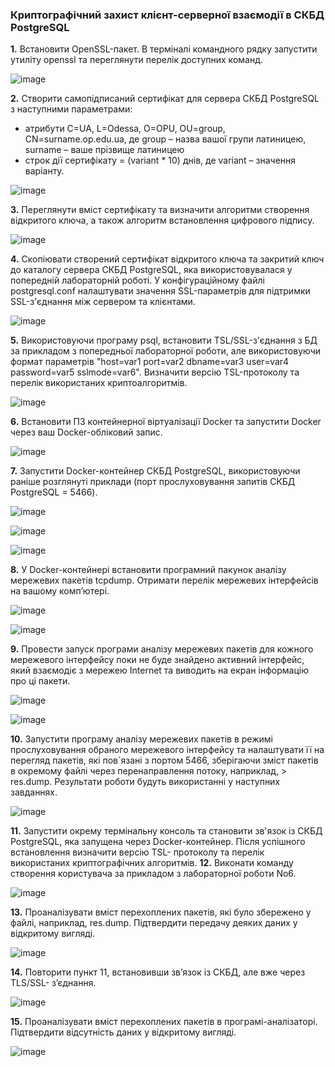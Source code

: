 ### Криптографічний захист клієнт-серверної взаємодії в СКБД PostgreSQL

**1.** Встановити OpenSSL-пакет. В терміналі командного рядку запустити утиліту openssl та переглянути перелік доступних команд.

![image](https://github.com/user-attachments/assets/ebe9e581-2b39-46e4-a25f-40be45e44d2a)

**2.** Створити самопідписаний сертифікат для сервера СКБД PostgreSQL з наступними
параметрами:

* атрибути C=UA, L=Odessa, O=OPU, OU=group, CN=surname.op.edu.ua, де group – назва вашої групи латиницею, surname – ваше прізвище латиницею
* строк дії сертифікату = (variant * 10) днів, де variant – значення варіанту.

![image](https://github.com/user-attachments/assets/27fdf86a-7ea4-4921-b801-cb5dbffde180)

**3.** Переглянути вміст сертифікату та визначити алгоритми створення відкритого
ключа, а також алгоритм встановлення цифрового підпису.

![image](https://github.com/user-attachments/assets/bcfbae26-70df-4071-963c-0440563bb5bf)

**4.** Скопіювати створений сертифікат відкритого ключа та закритий ключ до каталогу сервера СКБД PostgreSQL, яка використовувалася у попередній лабораторній роботі. У конфігураційному файлі postgresql.conf налаштувати значення SSL-параметрів для підтримки SSL-з'єднання між сервером та клієнтами.

![image](https://github.com/user-attachments/assets/5f349e99-6305-47e2-a025-bb26e1bf71f9)

**5.** Використовуючи програму psql, встановити TSL/SSL-з'єднання з БД за прикладом з попередньої лабораторної роботи, але використовуючи формат параметрів "host=var1 port=var2 dbname=var3 user=var4 password=var5 sslmode=var6". Визначити версію TSL-протоколу та перелік використаних криптоалгоритмів.

![image](https://github.com/user-attachments/assets/0b68db07-6c18-415e-988c-a07726d38ad4)

**6.** Встановити ПЗ контейнерної віртуалізації Docker та запустити Docker через ваш Docker-обліковий запис.

![image](https://github.com/user-attachments/assets/900de30d-07ed-4002-ae4d-97b0f194548e)

**7.** Запустити Docker-контейнер СКБД PostgreSQL, використовуючи раніше розглянуті приклади (порт прослуховування запитів СКБД PostgreSQL = 5466).

![image](https://github.com/user-attachments/assets/3870bb96-93ad-44d6-b071-4f72150b72b6)

![image](https://github.com/user-attachments/assets/a616a40e-37ae-4a92-bc92-415a5487555f)

![image](https://github.com/user-attachments/assets/d784aef1-c836-4b22-a9c6-0530815830b0)

**8.** У Docker-контейнері встановити програмний пакунок аналізу мережевих пакетів tcpdump. Отримати перелік мережевих інтерфейсів на вашому комп’ютері.

![image](https://github.com/user-attachments/assets/a549c4e3-63b0-49cd-87b7-ad342b1cfdb9)

![image](https://github.com/user-attachments/assets/482c1b6d-c263-4961-9e21-5251b7eeaddf)

**9.** Провести запуск програми аналізу мережевих пакетів для кожного мережевого інтерфейсу поки не буде знайдено активний інтерфейс, який взаємодіє з мережею Internet та виводить на екран інформацію про ці пакети.

![image](https://github.com/user-attachments/assets/f0fca187-827c-4345-858d-4b4186a1ebb0)

![image](https://github.com/user-attachments/assets/ef2eaafc-654b-4635-9de1-ac88a4d4c132)

**10.** Запустити програму аналізу мережевих пакетів в режимі прослуховування обраного мережевого інтерфейсу та налаштувати її на перегляд пакетів, які пов`язані з портом 5466, зберігаючи зміст пакетів в окремому файлі через перенаправлення потоку, наприклад, > res.dump. Результати роботи будуть використанні у наступних завданнях.

![image](https://github.com/user-attachments/assets/d73dd6f7-39f3-4045-a96c-327fa2c91fd6)

**11.** Запустити окрему термінальну консоль та становити зв'язок із СКБД PostgreSQL, яка запущена через Docker-контейнер. Після успішного встановлення визначити версію TSL- протоколу та перелік використаних криптографічних алгоритмів.
**12.** Виконати команду створення користувача за прикладом з лабораторної роботи No6.

![image](https://github.com/user-attachments/assets/26a51695-a652-4a7d-8c0d-1d782aa457cb)

**13.** Проаналізувати вміст перехоплених пакетів, які було збережено у файлі, наприклад, res.dump. Підтвердити передачу деяких даних у відкритому вигляді.

![image](https://github.com/user-attachments/assets/8c533304-915f-4afe-a1a4-7f42139ec842)

**14.** Повторити пункт 11, встановивши зв’язок із СКБД, але вже через TLS/SSL- з’єднання.

![image](https://github.com/user-attachments/assets/a79f0e7a-1f26-4c50-97eb-ba3e31ba51d9)

**15.** Проаналізувати вміст перехоплених пакетів в програмі-аналізаторі. Підтвердити відсутність даних у відкритому вигляді.

![image](https://github.com/user-attachments/assets/0e403fb0-7fd3-43b4-b489-bfb9ca521e5d)

